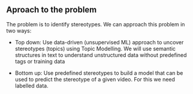 
## Aproach to the problem

The problem is to identify stereotypes. We can approach this problem in two ways:

- Top down: Use data-driven (unsupervised ML) approach to uncover stereotypes (topics) using Topic Modelling. We will use semantic structures in text to understand unstructured data without predefined tags or training data
  
- Bottom up: Use predefined stereotypes to build a model that can be used to predict the stereotype of a given video. For this we need labelled data.
